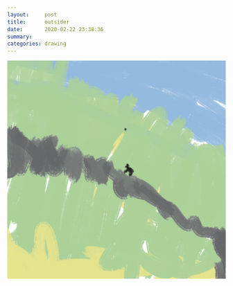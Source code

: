 ```yaml
---
layout:     post
title:      outsider
date:       2020-02-22 23:38:36
summary:    
categories: drawing
---
```

![outsider](/images/diary/outsider.png ".")
